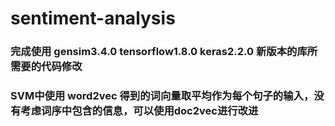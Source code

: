 # sentiment-analysis
### 完成使用 gensim3.4.0 tensorflow1.8.0 keras2.2.0 新版本的库所需要的代码修改
### SVM中使用 word2vec 得到的词向量取平均作为每个句子的输入，没有考虑词序中包含的信息，可以使用doc2vec进行改进
